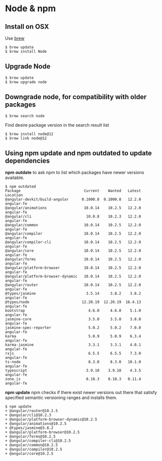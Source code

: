 # Node & npm

## Install on OSX

Use [brew](brew.sh)

    $ brew update
    $ brew install Node

## Upgrade Node

    $ brew update
    $ brew upgrade node

## Downgrade node, for compatibility with older packages

    $ brew search node

Find desire package version in the search result list

    $ brew install node@12
    $ brew link node@12

## Using npm update and npm outdated to update dependencies

**npm outdate** to ask npm to list which packages have newer versions available.

```
$ npm outdated
Package                             Current    Wanted   Latest  Location
@angular-devkit/build-angular      0.1000.8  0.1000.8   12.2.0  angular-fe
@angular/animations                 10.0.14    10.2.5   12.2.0  angular-fe
@angular/cli                         10.0.8    10.2.3   12.2.0  angular-fe
@angular/common                     10.0.14    10.2.5   12.2.0  angular-fe
@angular/compiler                   10.0.14    10.2.5   12.2.0  angular-fe
@angular/compiler-cli               10.0.14    10.2.5   12.2.0  angular-fe
@angular/core                       10.0.14    10.2.5   12.2.0  angular-fe
@angular/forms                      10.0.14    10.2.5   12.2.0  angular-fe
@angular/platform-browser           10.0.14    10.2.5   12.2.0  angular-fe
@angular/platform-browser-dynamic   10.0.14    10.2.5   12.2.0  angular-fe
@angular/router                     10.0.14    10.2.5   12.2.0  angular-fe
@types/jasmine                       3.5.14     3.8.2    3.8.2  angular-fe
@types/node                        12.20.19  12.20.19  16.4.13  angular-fe
bootstrap                             4.6.0     4.6.0    5.1.0  angular-fe
jasmine-core                          3.5.0     3.5.0    3.8.0  angular-fe
jasmine-spec-reporter                 5.0.2     5.0.2    7.0.0  angular-fe
karma                                 5.0.9     5.0.9    6.3.4  angular-fe
karma-jasmine                         3.3.1     3.3.1    4.0.1  angular-fe
rxjs                                  6.5.5     6.5.5    7.3.0  angular-fe
ts-node                               8.3.0     8.3.0   10.1.0  angular-fe
typescript                           3.9.10    3.9.10    4.3.5  angular-fe
zone.js                              0.10.3    0.10.3   0.11.4  angular-fe
```

**npm update** npm checks if there exist newer versions out there that satisfy specified 
semantic versioning ranges and installs them.

```
$ npm update
+ @angular/router@10.2.5
+ @angular/cli@10.2.3
+ @angular/platform-browser-dynamic@10.2.5
+ @angular/animations@10.2.5
+ @types/jasmine@3.8.2
+ @angular/platform-browser@10.2.5
+ @angular/forms@10.2.5
+ @angular/compiler-cli@10.2.5
+ @angular/common@10.2.5
+ @angular/compiler@10.2.5
+ @angular/core@10.2.5
```
